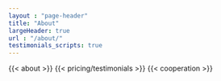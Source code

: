 ```yaml
---
layout : "page-header"
title: "About"
largeHeader: true
url : "/about/"
testimonials_scripts: true
---
```

<div class="about-root">
{{< about >}}
{{< pricing/testimonials >}}
{{< cooperation >}}
</div>
